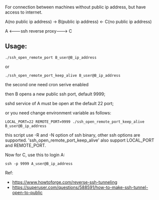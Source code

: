 For connection between machines without public ip address, but have access to internet.

A(no public ip address) -> B(public ip address) <- C(no public ip address)

A <---ssh reverse proxy---> C

## Usage:
```
./ssh_open_remote_port B_user@B_ip_address
```
or
```
./ssh_open_remote_port_keep_alive B_user@B_ip_address
```
the second one need cron serive enabled

then B opens a new public ssh port, default 9999;

sshd service of A must be open at the default 22 port;

or you need change environment variable as follows:
```
LOCAL_PORT=22 REMOTE_PORT=9999 ./ssh_open_remote_port_keep_alive B_user@B_ip_address
```
this script use -R and -N option of ssh binary, other ssh options are supported.
'ssh_open_remote_port_keep_alive' also support LOCAL_PORT and REMOTE_PORT.

Now for C, use this to login A:
```
ssh -p 9999 A_user@B_ip_address
```


Ref:
* https://www.howtoforge.com/reverse-ssh-tunneling
* https://superuser.com/questions/588591/how-to-make-ssh-tunnel-open-to-public